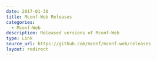 ```yaml
---
date: 2017-01-30
title: Mconf-Web Releases
categories:
  - Mconf-Web
description: Released versions of Mconf-Web
type: Link
source_url: https://github.com/mconf/mconf-web/releases
layout: redirect
---
```

